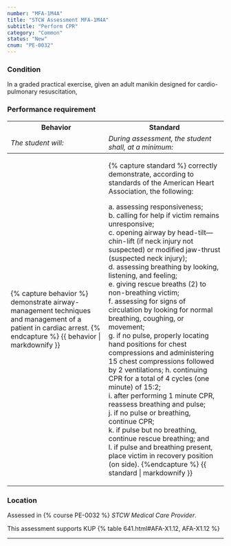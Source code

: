 ```yaml
---
number: "MFA-1M4A"
title: "STCW Assessment MFA-1M4A"
subtitle: "Perform CPR"
category: "Common"
status: "New"
cnum: "PE-0032"
---
```

### Condition

In a graded practical exercise, given an adult manikin designed for cardio-pulmonary resuscitation,

### Performance requirement 

<table width='100%' class='Guidelines'>
 <thead>
 <tr>
     <th class='thirty'>Behavior</th>
     <th class='seventy'>Standard</th>
 </tr>
 <tr>
     <td><em>The student will:</em></td>
     <td><em>During assessment, the student shall, at a minimum:</em></td>
 </tr>
 </thead>
 <tbody>
 

<tr><td>

{% capture behavior %}
demonstrate airway-management techniques and management of a patient in cardiac arrest.
{% endcapture %}
{{ behavior | markdownify }}

</td><td>

{% capture standard %}
correctly demonstrate, according to standards of the American Heart Association, the following:

a. assessing responsiveness;  
b. calling for help if victim remains unresponsive;  
c. opening airway by head-tilt—chin-lift (if neck injury not suspected) or modified jaw-thrust (suspected neck injury);  
d. assessing breathing by looking, listening, and feeling;  
e. giving rescue breaths (2) to non-breathing victim;  
f. assessing for signs of circulation by looking for normal breathing, coughing, or movement;  
g. if no pulse, properly locating hand positions for chest compressions and administering 15 chest compressions followed by 2 ventilations;
h. continuing CPR for a total of 4 cycles (one minute) of 15:2;  
i. after performing 1 minute CPR, reassess breathing and pulse;  
j. if no pulse or breathing, continue CPR;  
k. if pulse but no breathing, continue rescue breathing; and  
l. if pulse and breathing present, place victim in recovery position (on side).
{%endcapture %}
{{ standard | markdownify }}

</td></tr>



 </tbody>
 </table>

### Location

Assessed in  {% course  PE-0032 %}  *STCW Medical Care Provider*.

This assessment supports KUP {% table 641.html#AFA-X1.12, AFA-X1.12 %}

***

